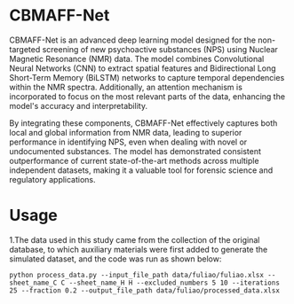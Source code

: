 # CBMAFF-Net
CBMAFF-Net is an advanced deep learning model designed for the non-targeted screening of new psychoactive substances (NPS) using Nuclear Magnetic Resonance (NMR) data. The model combines Convolutional Neural Networks (CNN) to extract spatial features and Bidirectional Long Short-Term Memory (BiLSTM) networks to capture temporal dependencies within the NMR spectra. Additionally, an attention mechanism is incorporated to focus on the most relevant parts of the data, enhancing the model's accuracy and interpretability.

By integrating these components, CBMAFF-Net effectively captures both local and global information from NMR data, leading to superior performance in identifying NPS, even when dealing with novel or undocumented substances. The model has demonstrated consistent outperformance of current state-of-the-art methods across multiple independent datasets, making it a valuable tool for forensic science and regulatory applications.
# Usage
1.The data used in this study came from the collection of the original database, to which auxiliary materials were first added to generate the simulated dataset, and the code was run as shown below:
~~~
python process_data.py --input_file_path data/fuliao/fuliao.xlsx --sheet_name_C C --sheet_name_H H --excluded_numbers 5 10 --iterations 25 --fraction 0.2 --output_file_path data/fuliao/processed_data.xlsx
~~~

